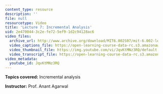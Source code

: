 ```yaml
---
content_type: resource
description: ''
file: null
resourcetype: Video
title: 'Lecture 7: Incremental Analysis'
uid: 2e470044-3c2e-fe72-5ef9-1d2c94128ac6
video_files:
  archive_url: http://www.archive.org/download/MIT6.002S07/mit-6.002-lec7-25sep2003-220k.mp4
  video_captions_file: https://open-learning-course-data-rc.s3.amazonaws.com/6-002-circuits-and-electronics-spring-2007/fe470e30691f5cd98b40ef1efa3da348_JqvKtMNz3RQ.vtt
  video_thumbnail_file: https://img.youtube.com/vi/JqvKtMNz3RQ/default.jpg
  video_transcript_file: https://open-learning-course-data-rc.s3.amazonaws.com/6-002-circuits-and-electronics-spring-2007/ecb2cd8c1ded230e02409c0ee23126f9_JqvKtMNz3RQ.pdf
video_metadata:
  youtube_id: JqvKtMNz3RQ
---
```


**Topics covered:** Incremental analysis

**Instructor:** Prof. Anant Agarwal